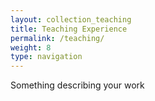 ```yaml
---
layout: collection_teaching
title: Teaching Experience
permalink: /teaching/
weight: 8
type: navigation
---
```

Something describing your work